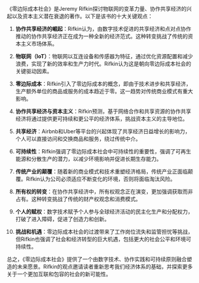 《零边际成本社会》是Jeremy Rifkin探讨物联网的变革力量、协作共享经济的兴起以及资本主义潜在衰退的著作。以下是该书的十大关键观点：

1. **协作共享经济的崛起**：Rifkin认为，由数字技术促进的共享经济和点对点协作推动的协作共享经济正在成为一种全新的经济范式。这种转变挑战了传统的资本主义市场体系。

2. **物联网（IoT）**：物联网以互连设备和传感器为特征，通过优化资源配置和减少浪费，实现了新的效率和生产力时代。Rifkin认为这是朝向零边际成本社会的关键驱动因素。

3. **零边际成本**：Rifkin引入了零边际成本的概念，即由于技术进步和共享经济，生产额外单位的商品或服务的成本趋近于零。这一趋势对传统商业模式有重大影响。

4. **协作共享经济与资本主义**：Rifkin预测，基于网络合作和共享资源的协作共享经济将通过提供更可持续和更公平的经济体系，挑战资本主义的主导地位。

5. **共享经济**：Airbnb和Uber等平台的兴起体现了共享经济日益增长的影响力，个人可以直接访问和交换商品和服务，绕过传统中介。

6. **可持续性**：Rifkin强调了零边际成本社会中可持续性的重要性，强调了可再生能源和分散生产的潜力，以减少环境影响并促进长期生存能力。

7. **传统产业的颠覆**：随着新的商业模式和技术重塑经济格局，传统产业正面临颠覆。Rifkin认为公司必须适应不断变化的环境，否则将面临淘汰风险。

8. **所有权的转变**：在协作共享经济中，所有权观念正在演变，更加强调获取而非占有。这种转变挑战了传统的财产权观念和消费模式。

9. **个人的赋权**：数字技术赋予个人参与全球经济活动的民主化生产和分配权力，打破了进入障碍，促进了创造力和创新。

10. **挑战和机遇**：零边际成本社会的过渡带来了工作岗位流失和监管担忧等挑战，但Rifkin也强调了社会和经济转型的巨大机遇，包括更大的社会公平和环境可持续性。

总之，《零边际成本社会》提供了一个由数字技术、协作实践和可持续原则融合塑造的未来愿景。Rifkin的观点邀请读者重新思考我们经济体系的基础，并探索更多关于一个更加互联和包容的社会的新可能性。